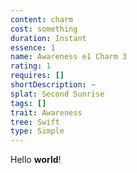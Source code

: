 ```yaml
---
content: charm
cost: something
duration: Instant
essence: 1
name: Awareness e1 Charm 3
rating: 1
requires: []
shortDescription: ~
splat: Second Sunrise
tags: []
trait: Awareness
tree: Swift
type: Simple
---
```


Hello **world**!

